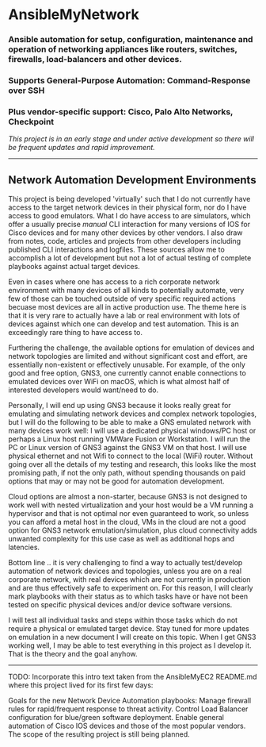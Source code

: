 # AnsibleMyNetwork


### Ansible automation for setup, configuration, maintenance and operation of networking appliances like routers, switches, firewalls, load-balancers and other devices.

### Supports General-Purpose Automation: Command-Response over SSH

### Plus vendor-specific support: Cisco, Palo Alto Networks, Checkpoint

*This project is in an early stage and under active development so there will be frequent updates and rapid improvement.*


----


## Network Automation Development Environments

This project is being developed 'virtually' such that I do not currently have access to the target network devices in their physical form, nor do I have access to good emulators. What I do have access to are simulators, which offer a usually precise *manual* CLI interaction for many versions of IOS for Cisco devices and for many other devices by other vendors. I also draw from notes, code, articles and projects from other developers including published CLI interactions and logfiles. These sources allow me to accomplish a lot of development but not a lot of actual testing of complete playbooks against actual target devices.

Even in cases where one has access to a rich corporate network environment with many devices of all kinds to potentially automate, very few of those can be touched outside of very specific required actions becuase most devices are all in active production use. The theme here is that it is very rare to actually have a lab or real environment with lots of devices against which one can develop and test automation. This is an exceedingly rare thing to have access to.

Furthering the challenge, the available options for emulation of devices and network topologies are limited and without significant cost and effort, are essentially non-existent or effectively unusable. For example, of the only good and free option, GNS3, one currently cannot enable connections to emulated devices over WiFi on macOS, which is what almost half of interested developers would want/need to do.

Personally, I will end up using GNS3 because it looks really great for emulating and simulating network devices and complex network topologies, but I will do the following to be able to make a GNS emulated network with many devices work well: I will use a dedicated physical windows/PC host or perhaps a Linux host running VMWare Fusion or Workstation. I will run the PC or Linux version of GNS3 against the GNS3 VM on that host. I will use physical ethernet and not Wifi to connect to the local (WiFi) router. Without going over all the details of my testing and research, this looks like the most promising path, if not the only path, without spending thousands on paid options that may or may not be good for automation development.

Cloud options are almost a non-starter, because GNS3 is not designed to work well with nested virtualization and your host would be a VM running a hypervisor and that is not optimal nor even guaranteed to work, so unless you can afford a metal host in the cloud, VMs in the cloud are not a good option for GNS3 network emulation/simulation, plus cloud connectivity adds unwanted complexity for this use case as well as additional hops and latencies.

Bottom line .. it is very challenging to find a way to actually test/develop automation of network devices and topologies, unless you are on a real corporate network, with real devices which are not currently in production and are thus effectively safe to experiment on. For this reason, I will clearly mark playbooks with their status as to which tasks have or have not been tested on specific physical devices and/or device software versions.

I will test all individual tasks and steps within those tasks which do not require a physical or emulated target device. Stay tuned for more updates on emulation in a new document I will create on this topic. When I get GNS3 working well, I may be able to test everything in this project as I develop it. That is the theory and the goal anyhow.


----


TODO: Incorporate this intro text taken from the AnsibleMyEC2 README.md where this project lived for its first few days:


Goals for the new Network Device Automation playbooks: Manage firewall rules for rapid/frequent response to threat activity. Control Load Balancer configuration for blue/green software deployment. Enable general automation of Cisco IOS devices and those of the most popular vendors. The scope of the resulting project is still being planned.

